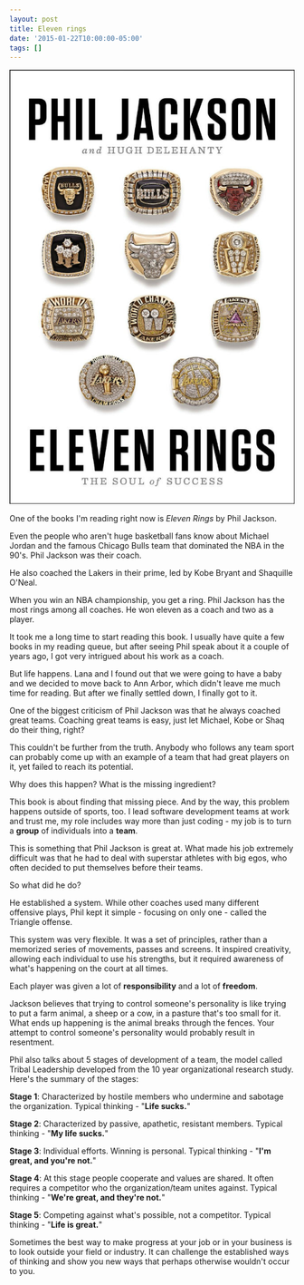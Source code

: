 ```yaml
---
layout: post
title: Eleven rings
date: '2015-01-22T10:00:00-05:00'
tags: []
---
```

![Eleven rings](/assets/eleven_rings.jpg)

One of the books I'm reading right now is *Eleven Rings* by Phil Jackson.

Even the people who aren't huge basketball fans know about Michael Jordan and the famous Chicago Bulls team that dominated the NBA in the 90's. Phil Jackson was their coach.

He also coached the Lakers in their prime, led by Kobe Bryant and Shaquille O'Neal.

When you win an NBA championship, you get a ring. Phil Jackson has the most rings among all coaches. He won eleven as a coach and two as a player.

It took me a long time to start reading this book. I usually have quite a few books in my reading queue, but after seeing Phil speak about it a couple of years ago, I got very intrigued about his work as a coach.

But life happens. Lana and I found out that we were going to have a baby and we decided to move back to Ann Arbor, which didn't leave me much time for reading. But after we finally settled down, I finally got to it.

One of the biggest criticism of Phil Jackson was that he always coached great teams. Coaching great teams is easy, just let Michael, Kobe or Shaq do their thing, right?

This couldn't be further from the truth. Anybody who follows any team sport can probably come up with an example of a team that had great players on it, yet failed to reach its potential.

Why does this happen? What is the missing ingredient?

This book is about finding that missing piece. And by the way, this problem happens outside of sports, too. I lead software development teams at work and trust me, my role includes way more than just coding - my job is to turn a **group** of individuals into a **team**.

This is something that Phil Jackson is great at. What made his job extremely difficult was that he had to deal with superstar athletes with big egos, who often decided to put themselves before their teams.

So what did he do?

He established a system. While other coaches used many different offensive plays, Phil kept it simple - focusing on only one - called the Triangle offense.

This system was very flexible. It was a set of principles, rather than a memorized series of movements, passes and screens. It inspired creativity, allowing each individual to use his strengths, but it required awareness of what's happening on the court at all times.

Each player was given a lot of **responsibility** and a lot of **freedom**.

Jackson believes that trying to control someone's personality is like trying to put a farm animal, a sheep or a cow, in a pasture that's too small for it. What ends up happening is the animal breaks through the fences. Your attempt to control someone's personality would probably result in resentment.

Phil also talks about 5 stages of development of a team, the model called Tribal Leadership developed from the 10 year organizational research study. Here's the summary of the stages:

**Stage 1**: Characterized by hostile members who undermine and sabotage the organization. Typical thinking - "**Life sucks.**"

**Stage 2**: Characterized by passive, apathetic, resistant members. Typical thinking - "**My life sucks.**"

**Stage 3**: Individual efforts. Winning is personal. Typical thinking - "**I'm great, and you're not.**"

**Stage 4**: At this stage people cooperate and values are shared. It often requires a competitor who the organization/team unites against. Typical thinking - "**We're great, and they're not.**"

**Stage 5**: Competing against what's possible, not a competitor. Typical thinking - "**Life is great.**"

Sometimes the best way to make progress at your job or in your business is to look outside your field or industry. It  can challenge the established ways of thinking and show you new ways that perhaps otherwise wouldn't occur to you.
